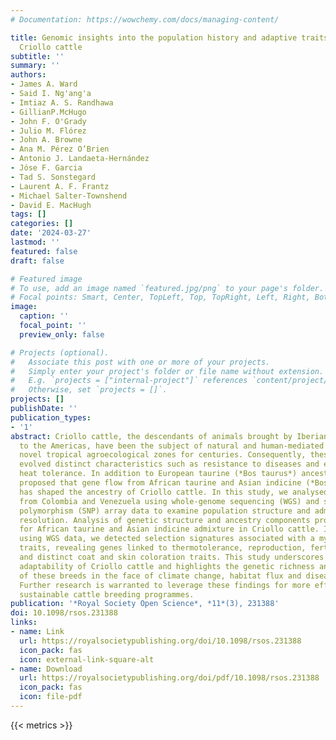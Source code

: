 ```yaml
---
# Documentation: https://wowchemy.com/docs/managing-content/

title: Genomic insights into the population history and adaptive traits of Latin American
  Criollo cattle
subtitle: ''
summary: ''
authors:
- James A. Ward
- Said I. Ng'ang'a
- Imtiaz A. S. Randhawa
- GillianP.McHugo
- John F. O'Grady
- Julio M. Flórez
- John A. Browne
- Ana M. Pérez O’Brien
- Antonio J. Landaeta-Hernández
- Jóse F. Garcia
- Tad S. Sonstegard
- Laurent A. F. Frantz
- Michael Salter-Townshend
- David E. MacHugh
tags: []
categories: []
date: '2024-03-27'
lastmod: ''
featured: false
draft: false

# Featured image
# To use, add an image named `featured.jpg/png` to your page's folder.
# Focal points: Smart, Center, TopLeft, Top, TopRight, Left, Right, BottomLeft, Bottom, BottomRight.
image:
  caption: ''
  focal_point: ''
  preview_only: false

# Projects (optional).
#   Associate this post with one or more of your projects.
#   Simply enter your project's folder or file name without extension.
#   E.g. `projects = ["internal-project"]` references `content/project/deep-learning/index.md`.
#   Otherwise, set `projects = []`.
projects: []
publishDate: ''
publication_types:
- '1'
abstract: Criollo cattle, the descendants of animals brought by Iberian colonists
  to the Americas, have been the subject of natural and human-mediated selection in
  novel tropical agroecological zones for centuries. Consequently, these breeds have
  evolved distinct characteristics such as resistance to diseases and exceptional
  heat tolerance. In addition to European taurine (*Bos taurus*) ancestry, it has been
  proposed that gene flow from African taurine and Asian indicine (*Bos indicus*) cattle
  has shaped the ancestry of Criollo cattle. In this study, we analysed Criollo breeds
  from Colombia and Venezuela using whole-genome sequencing (WGS) and single-nucleotide
  polymorphism (SNP) array data to examine population structure and admixture at high
  resolution. Analysis of genetic structure and ancestry components provided evidence
  for African taurine and Asian indicine admixture in Criollo cattle. In addition,
  using WGS data, we detected selection signatures associated with a myriad of adaptive
  traits, revealing genes linked to thermotolerance, reproduction, fertility, immunity
  and distinct coat and skin coloration traits. This study underscores the remarkable
  adaptability of Criollo cattle and highlights the genetic richness and potential
  of these breeds in the face of climate change, habitat flux and disease challenges.
  Further research is warranted to leverage these findings for more effective and
  sustainable cattle breeding programmes.
publication: '*Royal Society Open Science*, *11*(3), 231388'
doi: 10.1098/rsos.231388
links:
- name: Link
  url: https://royalsocietypublishing.org/doi/10.1098/rsos.231388
  icon_pack: fas
  icon: external-link-square-alt
- name: Download
  url: https://royalsocietypublishing.org/doi/pdf/10.1098/rsos.231388
  icon_pack: fas
  icon: file-pdf
---
```

{{< metrics >}}